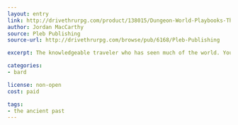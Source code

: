 ```yaml
---
layout: entry
link: http://drivethrurpg.com/product/138015/Dungeon-World-Playbooks-The-Ancient-Past-Bundle?manufacturers_id=6168
author: Jordan MacCarthy
source: Pleb Publishing
source-url: http://drivethrurpg.com/browse/pub/6168/Pleb-Publishing

excerpt: The knowledgeable traveler who has seen much of the world. You know where all the best inns are at, the most beautiful landscapes and the most dangerous dungeons.

categories:
- bard

license: non-open
cost: paid

tags:
- the ancient past
---
```

